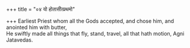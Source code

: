 +++
title = "०४ यो होतासीत्प्रथमो"

+++
Earliest Priest whom all the Gods accepted, and chose him, and anointed him with butter,  
     He swiftly made all things that fly, stand, travel, all that hath motion, Agni Jatavedas.
